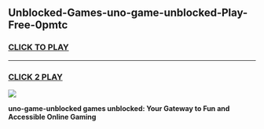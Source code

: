 
## Unblocked-Games-uno-game-unblocked-Play-Free-0pmtc
<h3>
<a href="https://premium76.site?title=uno-game-unblocked&ref=23A">CLICK TO PLAY</a></h3>
<hr>

<h3>
<a href="https://premium76.site?title=uno-game-unblocked&ref=23A">CLICK 2 PLAY</a>
  
</h3>

<a href="https://premium76.site?title=uno-game-unblocked&ref=23A"><img src="https://clearcache.store/games.png"></a>


**uno-game-unblocked games unblocked: Your Gateway to Fun and Accessible Online Gaming**

